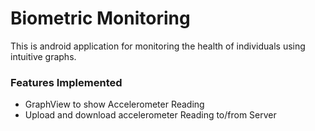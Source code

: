 # Biometric Monitoring

This is android application for monitoring the health of individuals using intuitive graphs.


  
### Features Implemented
* GraphView to show Accelerometer Reading
* Upload and download accelerometer Reading to/from Server
 
